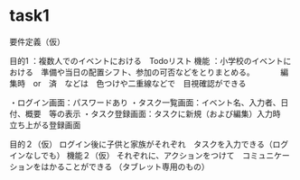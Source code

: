 # task1
要件定義（仮）

目的1
：複数人でのイベントにおける　Todoリスト
機能
：小学校のイベントにおける　準備や当日の配置シフト、参加の可否などをとりまとめる。
　　　編集時　or　済　などは　色つけや二重線などで　目視確認ができる


・ログイン画面：パスワードあり
・タスク一覧画面：イベント名、入力者、日付、概要　等の表示
・タスク登録画面：タスクに新規（および編集）入力時　立ち上がる登録画面



目的２（仮）
ログイン後に子供と家族がそれぞれ　タスクを入力できる（ログインなしでも）
機能２（仮）
それぞれに、アクションをつけて　コミュニケーションをはかることができる
（タブレット専用のもの）


